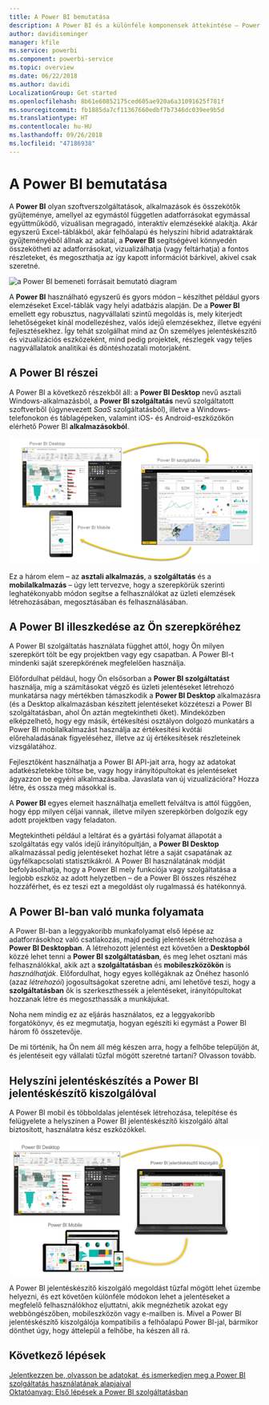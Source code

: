 ```yaml
---
title: A Power BI bemutatása
description: A Power BI és a különféle komponensek áttekintése – Power BI Desktop, Power BI szolgáltatás, Power BI Mobile, Jelentéskészítő kiszolgáló, Power BI Embedded.
author: davidiseminger
manager: kfile
ms.service: powerbi
ms.component: powerbi-service
ms.topic: overview
ms.date: 06/22/2018
ms.author: davidi
LocalizationGroup: Get started
ms.openlocfilehash: 8b61e60852175ced605ae920a6a31091625f781f
ms.sourcegitcommit: fb1885da7cf11367660edbf7b7346dc039ee9b5d
ms.translationtype: HT
ms.contentlocale: hu-HU
ms.lasthandoff: 09/26/2018
ms.locfileid: "47186938"
---
```

# <a name="what-is-power-bi"></a>A Power BI bemutatása
A **Power BI** olyan szoftverszolgáltatások, alkalmazások és összekötők gyűjteménye, amellyel az egymástól független adatforrásokat egymással együttműködő, vizuálisan megragadó, interaktív elemzésekké alakítja. Akár egyszerű Excel-táblákból, akár felhőalapú és helyszíni hibrid adatraktárak gyűjteményéből állnak az adatai, a **Power BI** segítségével könnyedén összekötheti az adatforrásokat, vizualizálhatja (vagy feltárhatja) a fontos részleteket, és megoszthatja az így kapott információt bárkivel, akivel csak szeretné.

![a Power BI bemeneti forrásait bemutató diagram](media/power-bi-overview/power-bi-input.png)

A **Power BI** használható egyszerű és gyors módon – készíthet például gyors elemzéseket Excel-táblák vagy helyi adatbázis alapján. De a **Power BI** emellett egy robusztus, nagyvállalati szintű megoldás is, mely kiterjedt lehetőségeket kínál modellezéshez, valós idejű elemzésekhez, illetve egyéni fejlesztésekhez. Így tehát szolgálhat mind az Ön személyes jelentéskészítő és vizualizációs eszközeként, mind pedig projektek, részlegek vagy teljes nagyvállalatok analitikai és döntéshozatali motorjaként.

## <a name="the-parts-of-power-bi"></a>A Power BI részei
A Power BI a következő részekből áll: a **Power BI Desktop** nevű asztali Windows-alkalmazásból, a **Power BI szolgáltatás** nevű szolgáltatott szoftverből (úgynevezett *SaaS* szolgáltatásból), illetve a Windows-telefonokon és táblagépeken, valamint iOS- és Android-eszközökön elérhető Power BI **alkalmazásokból**.

![Power BI Desktop, szolgáltatás, mobil](media/power-bi-overview/power-bi-blocks.png)

Ez a három elem – az **asztali alkalmazás**, a **szolgáltatás** és a **mobilalkalmazás** – úgy lett tervezve, hogy a szerepkörük szerinti leghatékonyabb módon segítse a felhasználókat az üzleti elemzések létrehozásában, megosztásában és felhasználásában.

## <a name="how-power-bi-matches-your-role"></a>A Power BI illeszkedése az Ön szerepköréhez
A Power BI szolgáltatás használata függhet attól, hogy Ön milyen szerepkört tölt be egy projektben vagy egy csapatban. A Power BI-t mindenki saját szerepkörének megfelelően használja.

Előfordulhat például, hogy Ön elsősorban a **Power BI szolgáltatást** használja, míg a számításokat végző és üzleti jelentéseket létrehozó munkatársa nagy mértékben támaszkodik a **Power BI Desktop** alkalmazásra (és a Desktop alkalmazásban készített jelentéseket közzéteszi a Power BI szolgáltatásban, ahol Ön aztán megtekintheti őket). Mindeközben elképzelhető, hogy egy másik, értékesítési osztályon dolgozó munkatárs a Power BI mobilalkalmazást használja az értékesítési kvótái előrehaladásának figyeléséhez, illetve az új értékesítések részleteinek vizsgálatához.

Fejlesztőként használhatja a Power BI API-jait arra, hogy az adatokat adatkészletekbe töltse be, vagy hogy irányítópultokat és jelentéseket ágyazzon be egyéni alkalmazásaiba. Javaslata van új vizualizációra? Hozza létre, és ossza meg másokkal is.  

A **Power BI** egyes elemeit használhatja emellett felváltva is attól függően, hogy épp milyen céljai vannak, illetve milyen szerepkörben dolgozik egy adott projektben vagy feladaton.

Megtekintheti például a leltárat és a gyártási folyamat állapotát a szolgáltatás egy valós idejű irányítópultján, a **Power BI Desktop** alkalmazással pedig jelentéseket hozhat létre a saját csapatának az ügyfélkapcsolati statisztikákról. A Power BI használatának módját befolyásolhatja, hogy a Power BI mely funkciója vagy szolgáltatása a legjobb eszköz az adott helyzetben – de a Power BI összes részéhez hozzáférhet, és ez teszi ezt a megoldást oly rugalmassá és hatékonnyá.

## <a name="the-flow-of-work-in-power-bi"></a>A Power BI-ban való munka folyamata
A Power BI-ban a leggyakoribb munkafolyamat első lépése az adatforrásokhoz való csatlakozás, majd pedig jelentések létrehozása a **Power BI Desktopban**. A létrehozott jelentést ezt követően a **Desktopból** közzé lehet tenni a **Power BI szolgáltatásban**, és meg lehet osztani más felhasználókkal, akik azt a **szolgáltatásban** és **mobileszközökön** is *használhatják*.
Előfordulhat, hogy egyes kollégáknak az Önéhez hasonló (azaz *létrehozói*) jogosultságokat szeretne adni, ami lehetővé teszi, hogy a **szolgáltatásban** ők is szerkeszthessék a jelentéseket, irányítópultokat hozzanak létre és megoszthassák a munkájukat.

Noha nem mindig ez az eljárás használatos, ez a leggyakoribb forgatókönyv, és ez megmutatja, hogyan egészíti ki egymást a Power BI három fő összetevője.

De mi történik, ha Ön nem áll még készen arra, hogy a felhőbe települjön át, és jelentéseit egy vállalati tűzfal mögött szeretné tartani?  Olvasson tovább.

## <a name="on-premises-reporting-with-power-bi-report-server"></a>Helyszíni jelentéskészítés a Power BI jelentéskészítő kiszolgálóval
A Power BI mobil és többoldalas jelentések létrehozása, telepítése és felügyelete a helyszínen a Power BI jelentéskészítő kiszolgáló által biztosított, használatra kész eszközökkel.

![a helyszíni diagramja](media/power-bi-overview/power-bi-report-server2.png)

A Power BI jelentéskészítő kiszolgáló megoldást tűzfal mögött lehet üzembe helyezni, és ezt követően különféle módokon lehet a jelentéseket a megfelelő felhasználókhoz eljuttatni, akik megnézhetik azokat egy webböngészőben, mobileszközön vagy e-mailben is. Mivel a Power BI jelentéskészítő kiszolgálója kompatibilis a felhőalapú Power BI-jal, bármikor dönthet úgy, hogy áttelepül a felhőbe, ha készen áll rá.

## <a name="next-steps"></a>Következő lépések
[Jelentkezzen be, olvasson be adatokat, és ismerkedjen meg a Power BI szolgáltatás használatának alapjaival](consumer/end-user-experience.md)   
[Oktatóanyag: Első lépések a Power BI szolgáltatásban](service-get-started.md)
